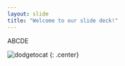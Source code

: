 ```yaml
---
layout: slide
title: "Welcome to our slide deck!"
---
```


ABCDE

![dodgetocat](https://octodex.github.com/images/dodgetocat_v2.png)
{: .center}
